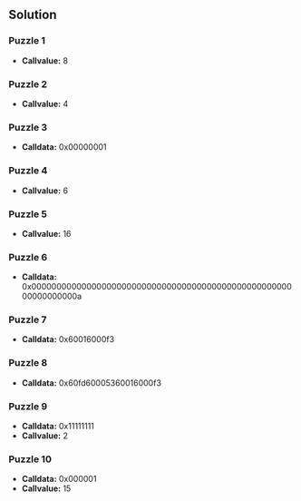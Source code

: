## Solution

### Puzzle 1
- **Callvalue:** 8

### Puzzle 2
- **Callvalue:** 4

### Puzzle 3
- **Calldata:** 0x00000001

### Puzzle 4
- **Callvalue:** 6

### Puzzle 5
- **Callvalue:** 16

### Puzzle 6
- **Calldata:** 0x000000000000000000000000000000000000000000000000000000000000000a

### Puzzle 7
- **Calldata:** 0x60016000f3

### Puzzle 8
- **Calldata:** 0x60fd60005360016000f3

### Puzzle 9
- **Calldata:** 0x11111111
- **Callvalue:** 2

### Puzzle 10
- **Calldata:** 0x000001
- **Callvalue:** 15
